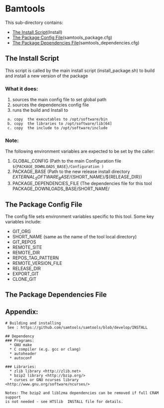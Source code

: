 # Bamtools
 
This sub-directory contains:
 - [The Install Script](#the-install-script)(Install)
 - [The Package Config File](#the-package-config-file)(samtools_package.cfg)
 - [The Package Dependencies File](#the-package-dependencies-file)(samtools_dependencies.cfg)

## The Install Script
 This script is called by the main install script 
(install_package.sh)  to build and install  a new version of the package 

### What it does:
  1) sources the main config file to set global path
  2) sources the dependencies config file
  3) runs the build and Install to
  ```
   a. copy  the executables to /opt/software/bin
   b. copy  the libraries to /opt/software/lib[64]
   c. copy  the include to /opt/software/include
  ```

### Note:
The following environment variables are expected to be set by the caller:

 1) GLOBAL_CONFIG  (Path to the main Configuration file
    ``` ${PACKAGE_DOWNLOADS_BASE}/Configuration ) ```
 2) PACKAGE_BASE   (Path to the new release install directory  ${EXTERNAL_SOFTWARE_BASE}/${SHORT_NAME}/${RELEASE_DIR})
 3) PACKAGE_DEPENDENCIES_FILE (The dependencies file for this tool  PACKAGE_DOWNLOADS_BASE/SHORT_NAME/


## The Package Config File 
The config file sets environment variables specific to this tool.
Some key variables include:

  - GIT_ORG
  - SHORT_NAME  (same as the name of the tool local directory)
  - GIT_REPOS
  - REMOTE_SITE
  - REMOTE_DIR
  - REPOS_TAG_PATTERN
  - REMOTE_VERSION_FILE
  - RELEASE_DIR
  - EXPORT_GIT
  - CLONE_GIT
  
## The Package Dependencies File

## Appendix:
```
# Building and installing
 See : https://github.com/samtools/samtools/blob/develop/INSTALL 
 
## Dependency
### Programs:
  * GNU make
  * C compiler (e.g. gcc or clang)
  * autoheader
  * autoconf

### Libraries:
  * zlib library <http://zlib.net>
  * bzip2 library <http://bzip.org/>
  * curses or GNU ncurses library <http://www.gnu.org/software/ncurses/>

Notes: The bzip2 and liblzma dependencies can be removed if full CRAM support
is not needed - see HTSlib  INSTALL file for details.

```
